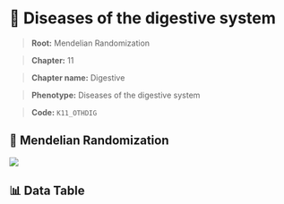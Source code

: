 # 🧪 Diseases of the digestive system

> **Root:** Mendelian Randomization

> **Chapter:** 11  

> **Chapter name:** Digestive

> **Phenotype:** Diseases of the digestive system  

> **Code:** `K11_OTHDIG`

## 🧬 Mendelian Randomization  

<img src="/MR/Figures/Forward/K11_OTHDIG.png"/>

## 📊 Data Table

<CsvTableMRF src="/MR_Data/Forward/K11_OTHDIG.csv"/>
